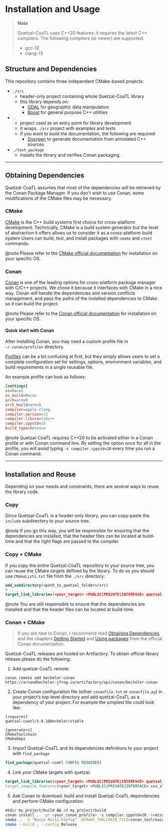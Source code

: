 # Installation and Usage

> **Note**
>
>  Quetzal-CoaTL uses C++20 features: it requires the latest C++ compilers.
>  The following compilers (or newer) are supported:
> - gcc-12
> - clang-13

## Structure and Dependencies

This repository contains three independent CMake-based projects:

* `./src`
  - header-only project containing whole Quetzal-CoaTL library
  - this library depends on:
    - [GDAL](https://gdal.org/) for geographic data manipulation
    - [Boost](https://www.boost.org/doc/libs/master/index.html) for general purpose C++ utilities
* `.`
  - project used as an entry point for library development
  - it wraps `./src` project with examples and tests
  - if you want to build the documentation, the following are required:
    - [Doxygen](https://www.doxygen.nl/) to generate documentation from annotated C++ sources
* `./test_package`
  - installs the library and verifies Conan packaging.

---
## Obtaining Dependencies

Quetzal-CoaTL assumes that most of the dependencies will be retrieved by the Conan Package Manager.
If you don't wish to use Conan, some modifications of the CMake files may be necessary.

### CMake

[CMake](https://cmake.org/cmake/help/latest/manual/cmake.1.html) is the C++ build
systems first choice for cross-platform development. Technically, CMake is a build
system generator but the level of abstraction it offers allows us to consider
it as a cross-platform build system
Users can build, test, and install packages with `cmake` and `ctest` commands.

@note
Please refer to the [CMake official documentation](https://cmake.org/install/)
for installation on your specific OS.

### Conan

[Conan](https://conan.io/) is one of the leading options for cross-platform package
manager with C/C++ projects. We chose it because it interfaces with CMake in a nice
way. Conan will handle the dependencies and version conflicts management, and pass
the paths of the installed dependencies to CMake so it can build the project.

@note
Please refer to the [Conan official documentation](https://docs.conan.io/en/latest/installation.html)
for installation on your specific OS.

#### Quick start with Conan

After installing Conan, you may need a custom profile file in `~/.conan/profiles` directory.

[Profiles](https://docs.conan.io/en/latest/reference/profiles.html) can be a bit
confusing at first, but they simply allows users to set a
complete configuration set for settings, options, environment variables,
and build requirements in a single reusable file.

An example profile can look as follows:
```ini
[settings]
os=Macos
os_build=Macos
arch=armv8
arch_build=armv8
compiler=apple-clang
compiler.version=13
compiler.libcxx=libc++
compiler.cppstd=20
build_type=Release
```

@note
Quetzal-CoaTL requires C++20 to be activated either in a Conan profile or with Conan command line.
By setting the option once for all in the profile, you will avoid typing `-s compiler.cppstd=20`
every time you run a Conan command.

---
## Installation and Reuse

Depending on your needs and constraints, there are several ways to reuse the library code.

### Copy

Since Quetzal-CoaTL is a header-only library, you can copy-paste the `include` subdirectory
to your source tree.

@note
If you go this way, you will be responsible for ensuring that the dependencies are installed,
that the header files can be located at build-time and that the right flags are
passed to the compiler.

### Copy + CMake

If you copy the entire Quetzal-CoaTL repository to your source tree, you can reuse
the CMake targets defined by the library. To do so you should use `CMakeLists.txt` file
from the `./src` directory:

```cmake
add_subdirectory(<path_to_quetzal_folder>/src)
# ...
target_link_libraries(<your_target> <PUBLIC|PRIVATE|INTERFACE> quetzal::quetzal)
```

@note
You are still responsible to ensure that the dependencies are installed
and that the header files can be located at build-time.

### Conan + CMake

> If you are new to Conan, I recommend read [Obtaining Dependencies](##obtaining-dependencies),
> and the chapters [Getting Started](https://docs.conan.io/en/latest/getting_started.html)
> and [Using packages](https://docs.conan.io/en/latest/using_packages.html)
> from the official Conan documentation.

Quetzal-CoaTL releases are hosted on Artifactory. To obtain official library
release please do the following:

1. Add quetzal-CoaTL remote
```
conan remote add becheler-conan https://arnaudbecheler.jfrog.io/artifactory/api/conan/becheler-conan
```
2. Create Conan configuration file (either `conanfile.txt` or `conanfile.py`) in your project’s top-level directory and add quetzal-CoaTL as a dependency of your project. For example the simplest file could look like:
```
[requires]
quetzal-coatl/3.0.1@becheler/stable

[generators]
CMakeToolchain
CMakeDeps
```
3. Import Quetzal-CoaTL and its dependencies definitions to your project with `find_package`
```cmake
find_package(quetzal-coatl CONFIG REQUIRED)
```
4. Link your CMake targets with quetzal:
```cmake
target_link_libraries(<your_target> <PUBLIC|PRIVATE|INTERFACE> quetzal-coatl::quetzal-coatl)
target_compile_features(<your_target> <PUBLIC|PRIVATE|INTERFACE> cxx_std_20)
```
5. Ask Conan to download, build and install Quetzal-CoaTL dependencies and perform CMake configuration:
```bash
mkdir my_project/build && cd my_project/build
conan install .. -pr <your_conan_profile> -s compiler.cppstd=20 -b=missing
cmake .. -G "Ninja Multi-Config" -DCMAKE_TOOLCHAIN_FILE=conan_toolchain.cmake
cmake --build . --config Release
```
